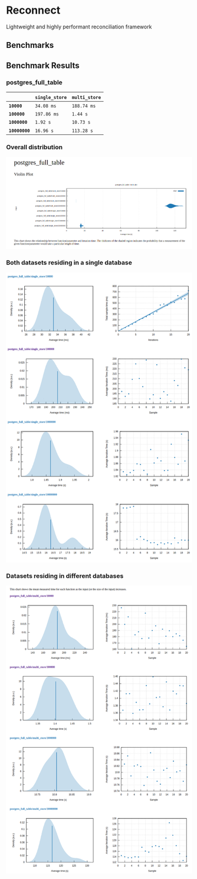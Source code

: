 # Reconnect

Lightweight and highly performant reconciliation framework

## Benchmarks

## Benchmark Results

### postgres_full_table

|                | `single_store` | `multi_store` |
|:---------------|:---------------|:--------------|
| **`10000`**    | `34.08 ms`     | `188.74 ms`   |
| **`100000`**   | `197.86 ms`    | `1.44 s`      |
| **`1000000`**  | `1.92 s`       | `10.73 s`     |
| **`10000000`** | `16.96 s`      | `113.28 s`    |

### Overall distribution

![Violin](https://github.com/arunma/reconnect/blob/master/reconnect-bench/images/Violin.png)

### Both datasets residing in a single database

![Single store](https://github.com/arunma/reconnect/blob/master/reconnect-bench/images/single_store.png)

### Datasets residing in different databases

![Multi store](https://github.com/arunma/reconnect/blob/master/reconnect-bench/images/multi_store.png)



